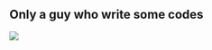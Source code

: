 ## Only a guy who write some codes
![](https://komarev.com/ghpvc/?username=SatanicScripter&color=blueviolet&style=plastic)
